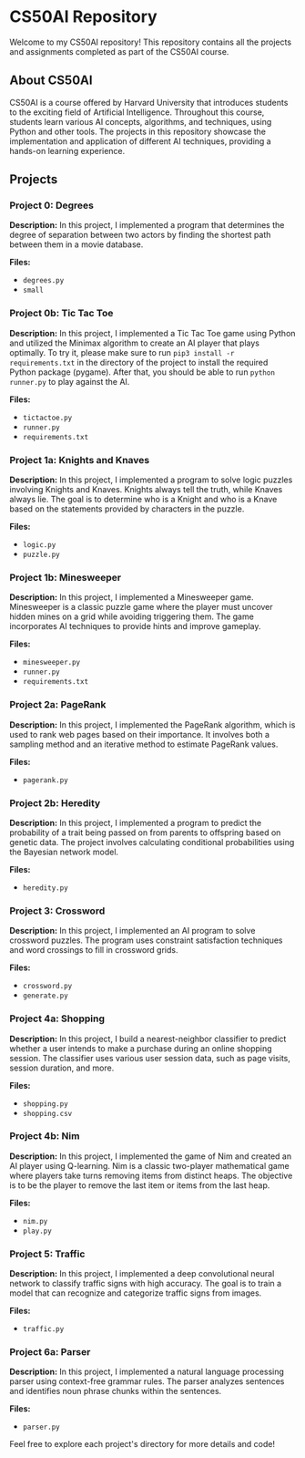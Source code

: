 # CS50AI Repository

Welcome to my CS50AI repository! This repository contains all the projects and assignments completed as part of the CS50AI course.

## About CS50AI

CS50AI is a course offered by Harvard University that introduces students to the exciting field of Artificial Intelligence. Throughout this course, students learn various AI concepts, algorithms, and techniques, using Python and other tools. The projects in this repository showcase the implementation and application of different AI techniques, providing a hands-on learning experience.

## Projects

### Project 0: Degrees

**Description:** In this project, I implemented a program that determines the degree of separation between two actors by finding the shortest path between them in a movie database.

**Files:**
- `degrees.py`
- `small`

### Project 0b: Tic Tac Toe

**Description:** In this project, I implemented a Tic Tac Toe game using Python and utilized the Minimax algorithm to create an AI player that plays optimally. To try it, please make sure to run `pip3 install -r requirements.txt` in the directory of the project to install the required Python package (pygame). After that, you should be able to run `python runner.py` to play against the AI.

**Files:**
- `tictactoe.py`
- `runner.py`
- `requirements.txt`

### Project 1a: Knights and Knaves

**Description:** In this project, I implemented a program to solve logic puzzles involving Knights and Knaves. Knights always tell the truth, while Knaves always lie. The goal is to determine who is a Knight and who is a Knave based on the statements provided by characters in the puzzle.

**Files:**
- `logic.py`
- `puzzle.py`

### Project 1b: Minesweeper

**Description:** In this project, I implemented a Minesweeper game. Minesweeper is a classic puzzle game where the player must uncover hidden mines on a grid while avoiding triggering them. The game incorporates AI techniques to provide hints and improve gameplay.

**Files:**
- `minesweeper.py`
- `runner.py`
- `requirements.txt`

### Project 2a: PageRank

**Description:** In this project, I implemented the PageRank algorithm, which is used to rank web pages based on their importance. It involves both a sampling method and an iterative method to estimate PageRank values.

**Files:**
- `pagerank.py`

### Project 2b: Heredity

**Description:** In this project, I implemented a program to predict the probability of a trait being passed on from parents to offspring based on genetic data. The project involves calculating conditional probabilities using the Bayesian network model.

**Files:**
- `heredity.py`

### Project 3: Crossword

**Description:** In this project, I implemented an AI program to solve crossword puzzles. The program uses constraint satisfaction techniques and word crossings to fill in crossword grids.

**Files:**
- `crossword.py`
- `generate.py`

### Project 4a: Shopping

**Description:** In this project, I build a nearest-neighbor classifier to predict whether a user intends to make a purchase during an online shopping session. The classifier uses various user session data, such as page visits, session duration, and more.

**Files:**
- `shopping.py`
- `shopping.csv`

### Project 4b: Nim

**Description:** In this project, I implemented the game of Nim and created an AI player using Q-learning. Nim is a classic two-player mathematical game where players take turns removing items from distinct heaps. The objective is to be the player to remove the last item or items from the last heap. 

**Files:**
- `nim.py`
- `play.py`

### Project 5: Traffic

**Description:** In this project, I implemented a deep convolutional neural network to classify traffic signs with high accuracy. The goal is to train a model that can recognize and categorize traffic signs from images.

**Files:**
- `traffic.py`

### Project 6a: Parser

**Description:** In this project, I implemented a natural language processing parser using context-free grammar rules. The parser analyzes sentences and identifies noun phrase chunks within the sentences.

**Files:**
- `parser.py`

Feel free to explore each project's directory for more details and code!
